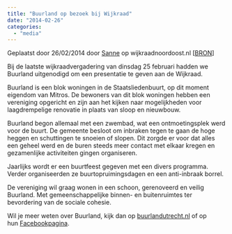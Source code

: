 ```yaml
---
title: "Buurland op bezoek bij Wijkraad"
date: "2014-02-26"
categories: 
  - "media"
---
```


Geplaatst door 26/02/2014 door [Sanne](http://www.wijkraadnoordoost.nl/author/sanne/ "Bekijk alle berichten van Sanne") op wijkraadnoordoost.nl \[[BRON](http://www.wijkraadnoordoost.nl/buurland-op-bezoek-bij-de-wijkraad/)\]

Bij de laatste wijkraadvergadering van dinsdag 25 februari hadden we Buurland uitgenodigd om een presentatie te geven aan de Wijkraad.

Buurland is een blok woningen in de Staatsliedenbuurt, op dit moment eigendom van Mitros. De bewoners van dit blok woningen hebben een vereniging opgericht en zijn aan het kijken naar mogelijkheden voor laagdrempelige renovatie in plaats van sloop en nieuwbouw.

Buurland begon allemaal met een zwembad, wat een ontmoetingsplek werd voor de buurt. De gemeente besloot om inbraken tegen te gaan de hoge heggen en schuttingen te snoeien of slopen. Dit zorgde er voor dat alles een geheel werd en de buren steeds meer contact met elkaar kregen en gezamenlijke activiteiten gingen organiseren.

Jaarlijks wordt er een buurtfeest gegeven met een divers programma. Verder organiseerden ze buurtopruimingsdagen en een anti-inbraak borrel.

De vereniging wil graag wonen in een schoon, gerenoveerd en veilig Buurland. Met gemeenschappelijke binnen- en buitenruimtes ter bevordering van de sociale cohesie.

Wil je meer weten over Buurland, kijk dan op [buurlandutrecht.nl](http://www.buurlandutrecht.nl/ "Buurland") of op hun [Facebookpagina](https://www.facebook.com/#!/buurland.utrecht?fref=ts "FB Buurland").
